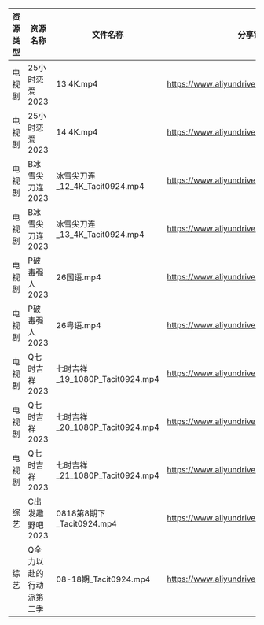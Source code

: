 | 资源类型 | 资源名称         | 文件名称                        | 分享链接                                      | 更新时间       |
| ---- | ------------ | --------------------------- | ----------------------------------------- | ---------- |
| 电视剧  | 25小时恋爱2023   | 13 4K.mp4                   | https://www.aliyundrive.com/s/J3KM8L4y4EF | 2023-08-19 |
| 电视剧  | 25小时恋爱2023   | 14 4K.mp4                   | https://www.aliyundrive.com/s/J3KM8L4y4EF | 2023-08-19 |
| 电视剧  | B冰雪尖刀连2023   | 冰雪尖刀连_12_4K_Tacit0924.mp4   | https://www.aliyundrive.com/s/qJv5ZZatxRN | 2023-08-19 |
| 电视剧  | B冰雪尖刀连2023   | 冰雪尖刀连_13_4K_Tacit0924.mp4   | https://www.aliyundrive.com/s/qJv5ZZatxRN | 2023-08-19 |
| 电视剧  | P破毒强人2023    | 26国语.mp4                    | https://www.aliyundrive.com/s/N9L3L9L9hNr | 2023-08-19 |
| 电视剧  | P破毒强人2023    | 26粤语.mp4                    | https://www.aliyundrive.com/s/N9L3L9L9hNr | 2023-08-19 |
| 电视剧  | Q七时吉祥2023    | 七时吉祥_19_1080P_Tacit0924.mp4 | https://www.aliyundrive.com/s/sVcBcZXyuFA | 2023-08-19 |
| 电视剧  | Q七时吉祥2023    | 七时吉祥_20_1080P_Tacit0924.mp4 | https://www.aliyundrive.com/s/sVcBcZXyuFA | 2023-08-19 |
| 电视剧  | Q七时吉祥2023    | 七时吉祥_21_1080P_Tacit0924.mp4 | https://www.aliyundrive.com/s/sVcBcZXyuFA | 2023-08-19 |
| 综艺   | C出发趣野吧2023   | 0818第8期下_Tacit0924.mp4      | https://www.aliyundrive.com/s/6vvnHUfoaEK | 2023-08-19 |
| 综艺   | Q全力以赴的行动派第二季 | 08-18期_Tacit0924.mp4        | https://www.aliyundrive.com/s/q6maeeMLR8u | 2023-08-19 |
